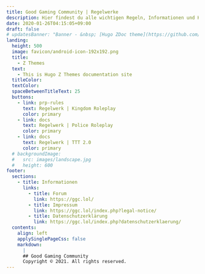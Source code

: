 ```yaml
---
title: Good Gaming Community | Regelwerke
description: Hier findest du alle wichtigen Regeln, Informationen und Hinweise zu unseren Gameservern
date: 2020-01-26T04:15:05+09:00
draft: false
# updatesBanner: "Banner - &nbsp; [Hugo ZDoc theme](https://github.com/zzossig/hugo-theme-zdoc) &nbsp; just arrived"
landing:
  height: 500
  image: favicon/android-icon-192x192.png
  title:
    - Z Themes
  text:
    - This is Hugo Z Themes documentation site
  titleColor:
  textColor:
  spaceBetweenTitleText: 25
  buttons:
    - link: prp-rules
      text: Regelwerk | Kingdom Roleplay
      color: primary
    - link: docs
      text: Regelwerk | Police Roleplay
      color: primary
    - link: docs
      text: Regelwerk | TTT 2.0
      color: primary
  # backgroundImage: 
  #   src: images/landscape.jpg
  #   height: 600
footer:
  sections:
    - title: Informationen
      links:
        - title: Forum
          link: https://ggc.lol/
        - title: Impressum
          link: https://ggc.lol/index.php?legal-notice/
        - title: Datenschutzerklärung
          link: https://ggc.lol/index.php?datenschutzerklaerung/
  contents: 
    align: left
    applySinglePageCss: false
    markdown:
      |
      ## Good Gaming Community
      Copyright © 2021. All rights reserved.
---
```

